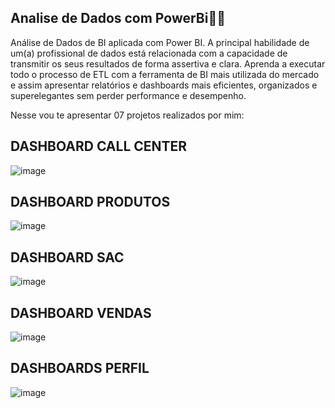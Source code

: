 ## Analise de Dados com PowerBi👨‍💻

Análise de Dados de BI aplicada com Power BI. A principal habilidade de um(a) profissional de dados está relacionada com a capacidade de transmitir os seus resultados de forma assertiva e clara. Aprenda a executar todo o processo de ETL com a ferramenta de BI mais utilizada do mercado e assim apresentar relatórios e dashboards mais eficientes, organizados e superelegantes sem perder performance e desempenho.

Nesse vou te apresentar 07 projetos realizados por mim:

## DASHBOARD CALL CENTER
![image](https://github.com/WalakysProvidello/POWER_BI/assets/104736938/0f28268e-b6c1-487f-a7bb-318d658dd5a0)

## DASHBOARD PRODUTOS
![image](https://github.com/WalakysProvidello/POWER_BI/assets/104736938/64c16ae0-ff15-4136-b0be-a2a929fb6ca7)

## DASHBOARD  SAC
![image](https://github.com/WalakysProvidello/POWER_BI/assets/104736938/2422f8f3-256f-4e74-a57c-e0b5b7344f38)

## DASHBOARD VENDAS
![image](https://github.com/WalakysProvidello/POWER_BI/assets/104736938/803a57a8-8806-46c2-8a84-1fa401f79312)

## DASHBOARDS PERFIL
![image](https://github.com/WalakysProvidello/POWER_BI/assets/104736938/c6e6d9e4-e00d-4935-b8d5-ea33e659d6a6)


